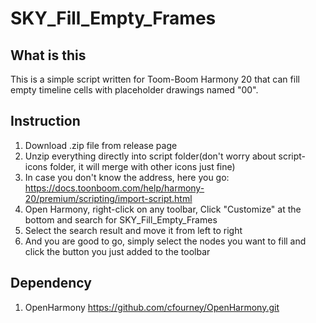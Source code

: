 # SKY_Fill_Empty_Frames

## What is this
This is a simple script written for Toom-Boom Harmony 20 that can fill empty timeline cells with placeholder drawings named "00".

## Instruction
1. Download .zip file from release page
2. Unzip everything directly into script folder(don't worry about script-icons folder, it will merge with other icons just fine)
3. In case you don't know the address, here you go: https://docs.toonboom.com/help/harmony-20/premium/scripting/import-script.html
4. Open Harmony, right-click on any toolbar, Click "Customize" at the bottom and search for SKY_Fill_Empty_Frames
5. Select the search result and move it from left to right
6. And you are good to go, simply select the nodes you want to fill and click the button you just added to the toolbar

## Dependency

1. OpenHarmony
https://github.com/cfourney/OpenHarmony.git
